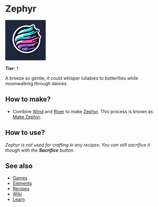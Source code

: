 # Zephyr

![](../images/item.zephyr.png)

**Tier**: 1

A breeze so gentle, it could whisper lullabies to butterflies while moonwalking through daisies.

## How to make?

* Combine [Wind](/wiki/elements/wind) and [River](/wiki/elements/river) to make [Zephyr](/wiki/elements/zephyr). This process is known as [Make Zephyr](/wiki/recipes/make-zephyr).

## How to use?

_Zephyr is not used for crafting in any recipes. You can still sacrifice it though with the **Sacrifice** button._

## See also

* [Games](/wiki/games)
* [Elements](/wiki/elements)
* [Recipes](/wiki/recipes)
* [Wiki](/wiki/index)
* [Learn](/learn/index)
